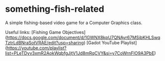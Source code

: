 # something-fish-related
A simple fishing-based video game for a Computer Graphics class.

Useful links:
[Fishing Game Objectives] (https://docs.google.com/document/d/1GWNX8kpU7QNAyr67MSibKHLSwqTztrLdBNraSotVRAE/edit?usp=sharing)
[Gadot YouTube Playlist] (https://youtube.com/playlist?list=PLeTDyv3xmR2AokWqbfgJjtV1Jd8mRqCVY&si=y7CoWrnFlO9A3PbE)
